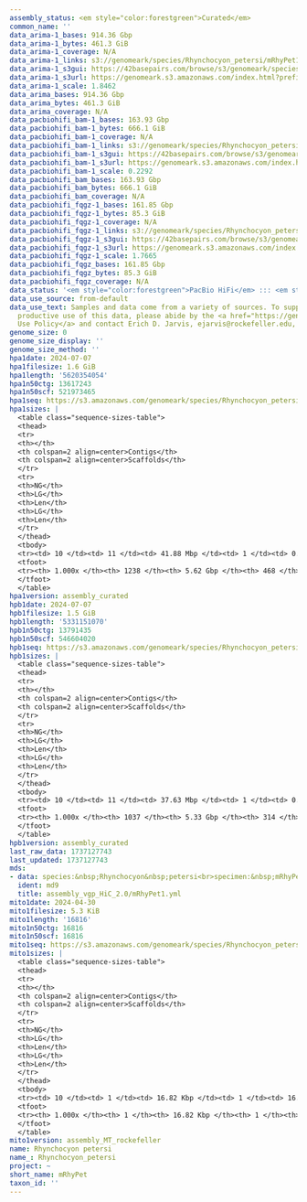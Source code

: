 ```yaml
---
assembly_status: <em style="color:forestgreen">Curated</em>
common_name: ''
data_arima-1_bases: 914.36 Gbp
data_arima-1_bytes: 461.3 GiB
data_arima-1_coverage: N/A
data_arima-1_links: s3://genomeark/species/Rhynchocyon_petersi/mRhyPet1/genomic_data/arima/<br>
data_arima-1_s3gui: https://42basepairs.com/browse/s3/genomeark/species/Rhynchocyon_petersi/mRhyPet1/genomic_data/arima/
data_arima-1_s3url: https://genomeark.s3.amazonaws.com/index.html?prefix=species/Rhynchocyon_petersi/mRhyPet1/genomic_data/arima/
data_arima-1_scale: 1.8462
data_arima_bases: 914.36 Gbp
data_arima_bytes: 461.3 GiB
data_arima_coverage: N/A
data_pacbiohifi_bam-1_bases: 163.93 Gbp
data_pacbiohifi_bam-1_bytes: 666.1 GiB
data_pacbiohifi_bam-1_coverage: N/A
data_pacbiohifi_bam-1_links: s3://genomeark/species/Rhynchocyon_petersi/mRhyPet1/genomic_data/pacbio_hifi/<br>
data_pacbiohifi_bam-1_s3gui: https://42basepairs.com/browse/s3/genomeark/species/Rhynchocyon_petersi/mRhyPet1/genomic_data/pacbio_hifi/
data_pacbiohifi_bam-1_s3url: https://genomeark.s3.amazonaws.com/index.html?prefix=species/Rhynchocyon_petersi/mRhyPet1/genomic_data/pacbio_hifi/
data_pacbiohifi_bam-1_scale: 0.2292
data_pacbiohifi_bam_bases: 163.93 Gbp
data_pacbiohifi_bam_bytes: 666.1 GiB
data_pacbiohifi_bam_coverage: N/A
data_pacbiohifi_fqgz-1_bases: 161.85 Gbp
data_pacbiohifi_fqgz-1_bytes: 85.3 GiB
data_pacbiohifi_fqgz-1_coverage: N/A
data_pacbiohifi_fqgz-1_links: s3://genomeark/species/Rhynchocyon_petersi/mRhyPet1/genomic_data/pacbio_hifi/<br>
data_pacbiohifi_fqgz-1_s3gui: https://42basepairs.com/browse/s3/genomeark/species/Rhynchocyon_petersi/mRhyPet1/genomic_data/pacbio_hifi/
data_pacbiohifi_fqgz-1_s3url: https://genomeark.s3.amazonaws.com/index.html?prefix=species/Rhynchocyon_petersi/mRhyPet1/genomic_data/pacbio_hifi/
data_pacbiohifi_fqgz-1_scale: 1.7665
data_pacbiohifi_fqgz_bases: 161.85 Gbp
data_pacbiohifi_fqgz_bytes: 85.3 GiB
data_pacbiohifi_fqgz_coverage: N/A
data_status: '<em style="color:forestgreen">PacBio HiFi</em> ::: <em style="color:forestgreen">Arima</em>'
data_use_source: from-default
data_use_text: Samples and data come from a variety of sources. To support fair and
  productive use of this data, please abide by the <a href="https://genome10k.soe.ucsc.edu/data-use-policies/">Data
  Use Policy</a> and contact Erich D. Jarvis, ejarvis@rockefeller.edu, with any questions.
genome_size: 0
genome_size_display: ''
genome_size_method: ''
hpa1date: 2024-07-07
hpa1filesize: 1.6 GiB
hpa1length: '5620354054'
hpa1n50ctg: 13617243
hpa1n50scf: 521973465
hpa1seq: https://s3.amazonaws.com/genomeark/species/Rhynchocyon_petersi/mRhyPet1/assembly_curated/mRhyPet1.hap1.cur.20240707.fasta.gz
hpa1sizes: |
  <table class="sequence-sizes-table">
  <thead>
  <tr>
  <th></th>
  <th colspan=2 align=center>Contigs</th>
  <th colspan=2 align=center>Scaffolds</th>
  </tr>
  <tr>
  <th>NG</th>
  <th>LG</th>
  <th>Len</th>
  <th>LG</th>
  <th>Len</th>
  </tr>
  </thead>
  <tbody>
  <tr><td> 10 </td><td> 11 </td><td> 41.88 Mbp </td><td> 1 </td><td> 0.87 Gbp </td></tr><tr><td> 20 </td><td> 28 </td><td> 27.35 Mbp </td><td> 2 </td><td> 0.72 Gbp </td></tr><tr><td> 30 </td><td> 52 </td><td> 21.39 Mbp </td><td> 3 </td><td> 0.60 Gbp </td></tr><tr><td> 40 </td><td> 81 </td><td> 16.78 Mbp </td><td> 4 </td><td> 0.55 Gbp </td></tr><tr style="background-color:#cccccc;"><td> 50 </td><td> 118 </td><td style="background-color:#88ff88;"> 13.62 Mbp </td><td> 5 </td><td style="background-color:#88ff88;"> 0.52 Gbp </td></tr><tr><td> 60 </td><td> 164 </td><td> 11.07 Mbp </td><td> 6 </td><td> 0.52 Gbp </td></tr><tr><td> 70 </td><td> 224 </td><td> 8.19 Mbp </td><td> 7 </td><td> 485.72 Mbp </td></tr><tr><td> 80 </td><td> 308 </td><td> 5.59 Mbp </td><td> 8 </td><td> 282.62 Mbp </td></tr><tr><td> 90 </td><td> 432 </td><td> 3.38 Mbp </td><td> 10 </td><td> 272.51 Mbp </td></tr><tr><td> 100 </td><td> 1238 </td><td> 13.90 Kbp </td><td> 468 </td><td> 13.90 Kbp </td></tr></tbody>
  <tfoot>
  <tr><th> 1.000x </th><th> 1238 </th><th> 5.62 Gbp </th><th> 468 </th><th> 5.62 Gbp </th></tr>
  </tfoot>
  </table>
hpa1version: assembly_curated
hpb1date: 2024-07-07
hpb1filesize: 1.5 GiB
hpb1length: '5331151070'
hpb1n50ctg: 13791435
hpb1n50scf: 546604020
hpb1seq: https://s3.amazonaws.com/genomeark/species/Rhynchocyon_petersi/mRhyPet1/assembly_curated/mRhyPet1.hap2.cur.20240707.fasta.gz
hpb1sizes: |
  <table class="sequence-sizes-table">
  <thead>
  <tr>
  <th></th>
  <th colspan=2 align=center>Contigs</th>
  <th colspan=2 align=center>Scaffolds</th>
  </tr>
  <tr>
  <th>NG</th>
  <th>LG</th>
  <th>Len</th>
  <th>LG</th>
  <th>Len</th>
  </tr>
  </thead>
  <tbody>
  <tr><td> 10 </td><td> 11 </td><td> 37.63 Mbp </td><td> 1 </td><td> 0.88 Gbp </td></tr><tr><td> 20 </td><td> 27 </td><td> 28.29 Mbp </td><td> 2 </td><td> 0.72 Gbp </td></tr><tr><td> 30 </td><td> 49 </td><td> 22.77 Mbp </td><td> 2 </td><td> 0.72 Gbp </td></tr><tr><td> 40 </td><td> 75 </td><td> 18.86 Mbp </td><td> 3 </td><td> 0.60 Gbp </td></tr><tr style="background-color:#cccccc;"><td> 50 </td><td> 107 </td><td style="background-color:#88ff88;"> 13.79 Mbp </td><td> 4 </td><td style="background-color:#88ff88;"> 0.55 Gbp </td></tr><tr><td> 60 </td><td> 150 </td><td> 11.10 Mbp </td><td> 5 </td><td> 0.53 Gbp </td></tr><tr><td> 70 </td><td> 207 </td><td> 8.21 Mbp </td><td> 6 </td><td> 0.52 Gbp </td></tr><tr><td> 80 </td><td> 286 </td><td> 5.54 Mbp </td><td> 7 </td><td> 485.04 Mbp </td></tr><tr><td> 90 </td><td> 412 </td><td> 3.11 Mbp </td><td> 9 </td><td> 288.87 Mbp </td></tr><tr><td> 100 </td><td> 1037 </td><td> 11.87 Kbp </td><td> 314 </td><td> 11.87 Kbp </td></tr></tbody>
  <tfoot>
  <tr><th> 1.000x </th><th> 1037 </th><th> 5.33 Gbp </th><th> 314 </th><th> 5.33 Gbp </th></tr>
  </tfoot>
  </table>
hpb1version: assembly_curated
last_raw_data: 1737127743
last_updated: 1737127743
mds:
- data: species:&nbsp;Rhynchocyon&nbsp;petersi<br>specimen:&nbsp;mRhyPet1<br>projects:&nbsp;<br>&nbsp;&nbsp;-&nbsp;vgp<br>assembled_by_group:&nbsp;Rockefeller<br>data_location:&nbsp;S3<br>release_to:&nbsp;S3<br>combine_for_curation:&nbsp;true<br>hap1:&nbsp;s3://genomeark/species/Rhynchocyon_petersi/mRhyPet1/assembly_vgp_HiC_2.0/mRhyPet1.HiC.hap1.20240430.fasta.gz<br>hap2:&nbsp;s3://genomeark/species/Rhynchocyon_petersi/mRhyPet1/assembly_vgp_HiC_2.0/mRhyPet1.HiC.hap2.20240430.fasta.gz<br>pretext_hap1:&nbsp;s3://genomeark/species/Rhynchocyon_petersi/mRhyPet1/assembly_vgp_HiC_2.0/evaluation/hap1/pretext/mRhyPet1_hap1_s2.pretext<br>pretext_hap2:&nbsp;s3://genomeark/species/Rhynchocyon_petersi/mRhyPet1/assembly_vgp_HiC_2.0/evaluation/hap2/pretext/mRhyPet1_hap2_s2.pretext<br>kmer_spectra_img:&nbsp;s3://genomeark/species/Rhynchocyon_petersi/mRhyPet1/assembly_vgp_HiC_2.0/evaluation/merqury/mRhyPet1_png/<br>pacbio_read_dir:&nbsp;s3://genomeark/species/Rhynchocyon_petersi/mRhyPet1/genomic_data/pacbio_hifi/<br>pacbio_read_type:&nbsp;hifi<br>hic_read_dir:&nbsp;s3://genomeark/species/Rhynchocyon_petersi/mRhyPet1/genomic_data/arima/<br>mito:&nbsp;s3://genomeark/species/Rhynchocyon_petersi/mRhyPet1/assembly_MT_rockefeller/mRhyPet1.MT.20240430.fasta.gz<br>pipeline:&nbsp;<br>&nbsp;&nbsp;-&nbsp;hifiasm&nbsp;(0.19.8+galaxy0)<br>&nbsp;&nbsp;-&nbsp;yahs&nbsp;(1.2a.2+galaxy1)<br>notes:&nbsp;This&nbsp;was&nbsp;a&nbsp;Hifiasm-HiC&nbsp;assembly&nbsp;of&nbsp;mRhyPet1,&nbsp;resulting&nbsp;in&nbsp;two&nbsp;complete&nbsp;haplotypes.&nbsp;HiC&nbsp;scaffolding&nbsp;was&nbsp;performed&nbsp;with&nbsp;YaHS.&nbsp;The&nbsp;HiC&nbsp;prep&nbsp;kit&nbsp;used&nbsp;was&nbsp;Arima&nbsp;library&nbsp;prep.&nbsp;The&nbsp;HiC&nbsp;reads&nbsp;needed&nbsp;to&nbsp;have&nbsp;5&nbsp;bp&nbsp;trimmed&nbsp;from&nbsp;the&nbsp;5'&nbsp;end&nbsp;due&nbsp;to&nbsp;adapter&nbsp;left&nbsp;over&nbsp;from&nbsp;the&nbsp;Arima&nbsp;library&nbsp;prep&nbsp;kit.&nbsp;This&nbsp;is&nbsp;a&nbsp;VGP&nbsp;Phase&nbsp;1&nbsp;species&nbsp;we&nbsp;are&nbsp;submitting&nbsp;for&nbsp;dual&nbsp;curation.<br>
  ident: md9
  title: assembly_vgp_HiC_2.0/mRhyPet1.yml
mito1date: 2024-04-30
mito1filesize: 5.3 KiB
mito1length: '16816'
mito1n50ctg: 16816
mito1n50scf: 16816
mito1seq: https://s3.amazonaws.com/genomeark/species/Rhynchocyon_petersi/mRhyPet1/assembly_MT_rockefeller/mRhyPet1.MT.20240430.fasta.gz
mito1sizes: |
  <table class="sequence-sizes-table">
  <thead>
  <tr>
  <th></th>
  <th colspan=2 align=center>Contigs</th>
  <th colspan=2 align=center>Scaffolds</th>
  </tr>
  <tr>
  <th>NG</th>
  <th>LG</th>
  <th>Len</th>
  <th>LG</th>
  <th>Len</th>
  </tr>
  </thead>
  <tbody>
  <tr><td> 10 </td><td> 1 </td><td> 16.82 Kbp </td><td> 1 </td><td> 16.82 Kbp </td></tr><tr><td> 20 </td><td> 1 </td><td> 16.82 Kbp </td><td> 1 </td><td> 16.82 Kbp </td></tr><tr><td> 30 </td><td> 1 </td><td> 16.82 Kbp </td><td> 1 </td><td> 16.82 Kbp </td></tr><tr><td> 40 </td><td> 1 </td><td> 16.82 Kbp </td><td> 1 </td><td> 16.82 Kbp </td></tr><tr style="background-color:#cccccc;"><td> 50 </td><td> 1 </td><td style="background-color:#ff8888;"> 16.82 Kbp </td><td> 1 </td><td style="background-color:#ff8888;"> 16.82 Kbp </td></tr><tr><td> 60 </td><td> 1 </td><td> 16.82 Kbp </td><td> 1 </td><td> 16.82 Kbp </td></tr><tr><td> 70 </td><td> 1 </td><td> 16.82 Kbp </td><td> 1 </td><td> 16.82 Kbp </td></tr><tr><td> 80 </td><td> 1 </td><td> 16.82 Kbp </td><td> 1 </td><td> 16.82 Kbp </td></tr><tr><td> 90 </td><td> 1 </td><td> 16.82 Kbp </td><td> 1 </td><td> 16.82 Kbp </td></tr><tr><td> 100 </td><td> 1 </td><td> 16.82 Kbp </td><td> 1 </td><td> 16.82 Kbp </td></tr></tbody>
  <tfoot>
  <tr><th> 1.000x </th><th> 1 </th><th> 16.82 Kbp </th><th> 1 </th><th> 16.82 Kbp </th></tr>
  </tfoot>
  </table>
mito1version: assembly_MT_rockefeller
name: Rhynchocyon petersi
name_: Rhynchocyon_petersi
project: ~
short_name: mRhyPet
taxon_id: ''
---
```

